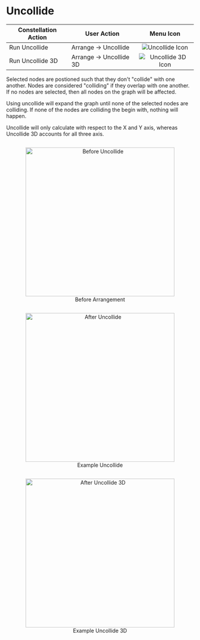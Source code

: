 # Uncollide

<table class="table table-striped">
<thead>
<tr class="header">
<th>Constellation Action</th>
<th>User Action</th>
<th style="text-align: center;">Menu Icon</th>
</tr>
</thead>
<tbody>
<tr class="odd">
<td>Run Uncollide</td>
<td>Arrange -&gt; Uncollide</td>
<td style="text-align: center;"><img src="../ext/docs/CoreArrangementPlugins/src/au/gov/asd/tac/constellation/plugins/arrangements/resources/uncollide.png" alt="Uncollide Icon" /></td>
</tr>

<tr class="even">
<td>Run Uncollide 3D</td>
<td>Arrange -&gt; Uncollide 3D</td>
<td style="text-align: center;"><img src="../ext/docs/CoreArrangementPlugins/src/au/gov/asd/tac/constellation/plugins/arrangements/resources/uncollide3D.png" alt="Uncollide 3D Icon" /></td>
</tr>
</tbody>
</table>


Selected nodes are postioned such that they don't "collide" with one another.
Nodes are considered "colliding" if they overlap with one another.
If no nodes are selected, then all nodes on the graph will be affected.

Using uncollide will expand the graph until none of the selected nodes are colliding.
If none of the nodes are colliding the begin with, nothing will happen.

Uncollide will only calculate with respect to the X and Y axis, whereas Uncollide 
3D accounts for all three axis.

<div style="text-align: center">
    <figure style = "display: inline-block">
        <img height=400 src="../ext/docs/CoreArrangementPlugins/src/au/gov/asd/tac/constellation/plugins/arrangements/resources/beforeUncollide.png" alt="Before Uncollide" />
        <figcaption>Before Arrangement</figcaption>
    </figure>
    <figure style = "display: inline-block">
        <img height=400 src="../ext/docs/CoreArrangementPlugins/src/au/gov/asd/tac/constellation/plugins/arrangements/resources/afterUncollide.png" alt="After Uncollide" />
        <figcaption>Example Uncollide</figcaption>
    </figure>
    <figure style = "display: inline-block">
        <img height=400 src="../ext/docs/CoreArrangementPlugins/src/au/gov/asd/tac/constellation/plugins/arrangements/resources/afterUncollide3D.png" alt="After Uncollide 3D" />
        <figcaption>Example Uncollide 3D</figcaption>
    </figure>
</div>

